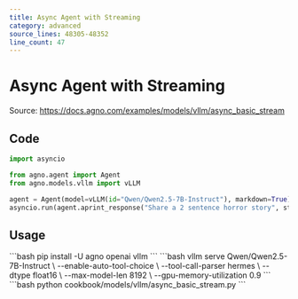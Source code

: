 ```yaml
---
title: Async Agent with Streaming
category: advanced
source_lines: 48305-48352
line_count: 47
---
```


# Async Agent with Streaming
Source: https://docs.agno.com/examples/models/vllm/async_basic_stream



## Code

```python cookbook/models/vllm/async_basic_stream.py
import asyncio

from agno.agent import Agent
from agno.models.vllm import vLLM

agent = Agent(model=vLLM(id="Qwen/Qwen2.5-7B-Instruct"), markdown=True)
asyncio.run(agent.aprint_response("Share a 2 sentence horror story", stream=True))
```

## Usage

<Steps>
  <Snippet file="create-venv-step.mdx" />

  <Step title="Install Libraries">
    ```bash
    pip install -U agno openai vllm
    ```
  </Step>

  <Step title="Start vLLM server">
    ```bash
    vllm serve Qwen/Qwen2.5-7B-Instruct \
        --enable-auto-tool-choice \
        --tool-call-parser hermes \
        --dtype float16 \
        --max-model-len 8192 \
        --gpu-memory-utilization 0.9
    ```
  </Step>

  <Step title="Run Agent">
    ```bash
    python cookbook/models/vllm/async_basic_stream.py
    ```
  </Step>
</Steps>


